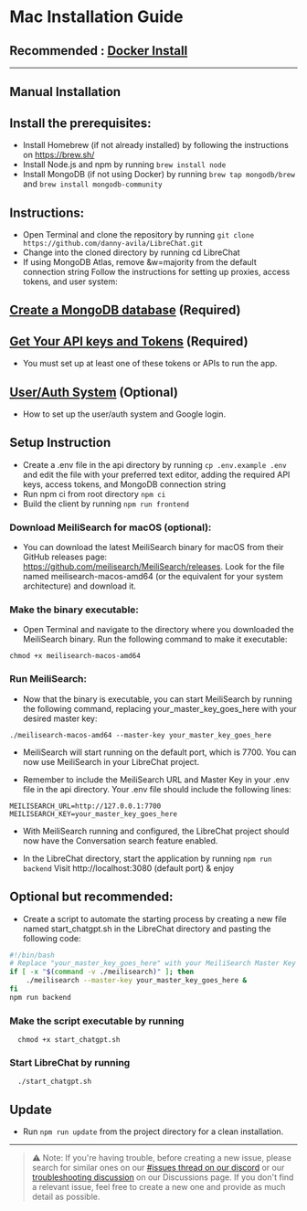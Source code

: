 # Mac Installation Guide
## **Recommended : [Docker Install](docker_install.md)**

---

## **Manual Installation**

## Install the prerequisites:
  - Install Homebrew (if not already installed) by following the instructions on https://brew.sh/
  - Install Node.js and npm by running `brew install node`
  - Install MongoDB (if not using Docker) by running `brew tap mongodb/brew` and `brew install mongodb-community`

 ## Instructions:

  - Open Terminal and clone the repository by running `git clone https://github.com/danny-avila/LibreChat.git`
  - Change into the cloned directory by running cd LibreChat
  - If using MongoDB Atlas, remove &w=majority from the default connection string
Follow the instructions for setting up proxies, access tokens, and user system:
  
## [Create a MongoDB database](mongodb.md) (Required)

## [Get Your API keys and Tokens](apis_and_tokens.md) (Required)
- You must set up at least one of these tokens or APIs to run the app.

## [User/Auth System](../install/user_auth_system.md) (Optional)
- How to set up the user/auth system and Google login.

## Setup Instruction
  - Create a .env file in the api directory by running `cp .env.example .env` and edit the file with your preferred text editor, adding the required API keys, access tokens, and MongoDB connection string
  - Run npm ci from root directory `npm ci`
  - Build the client by running `npm run frontend`

### **Download MeiliSearch for macOS (optional):**
  - You can download the latest MeiliSearch binary for macOS from their GitHub releases page: https://github.com/meilisearch/MeiliSearch/releases. Look for the file named meilisearch-macos-amd64 (or the equivalent for your system architecture) and download it.

### **Make the binary executable:**
  - Open Terminal and navigate to the directory where you downloaded the MeiliSearch binary. Run the following command to make it executable:

```
chmod +x meilisearch-macos-amd64
```

### **Run MeiliSearch:**
  - Now that the binary is executable, you can start MeiliSearch by running the following command, replacing your_master_key_goes_here with your desired master key:

```
./meilisearch-macos-amd64 --master-key your_master_key_goes_here
```

  - MeiliSearch will start running on the default port, which is 7700. You can now use MeiliSearch in your LibreChat project.

  - Remember to include the MeiliSearch URL and Master Key in your .env file in the api directory. Your .env file should include the following lines:

```
MEILISEARCH_URL=http://127.0.0.1:7700
MEILISEARCH_KEY=your_master_key_goes_here
```

  - With MeiliSearch running and configured, the LibreChat project should now have the Conversation search feature enabled.

  - In the LibreChat directory, start the application by running `npm run backend`
Visit http://localhost:3080 (default port) & enjoy

## Optional but recommended:

  - Create a script to automate the starting process by creating a new file named start_chatgpt.sh in the LibreChat directory and pasting the following code:

``` bash title="LibreChat.sh"
#!/bin/bash
# Replace "your_master_key_goes_here" with your MeiliSearch Master Key
if [ -x "$(command -v ./meilisearch)" ]; then
    ./meilisearch --master-key your_master_key_goes_here &
fi
npm run backend
```

### **Make the script executable by running** 

```
  chmod +x start_chatgpt.sh
```

### **Start LibreChat by running** 
```
  ./start_chatgpt.sh
```


## **Update**

- Run `npm run update` from the project directory for a clean installation.

---

>⚠️ Note: If you're having trouble, before creating a new issue, please search for similar ones on our [#issues thread on our discord](https://discord.gg/weqZFtD9C4) or our [troubleshooting discussion](https://github.com/danny-avila/LibreChat/discussions/categories/troubleshooting) on our Discussions page. If you don't find a relevant issue, feel free to create a new one and provide as much detail as possible.
